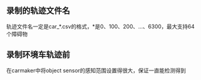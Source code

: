 ## 录制的轨迹文件名

轨迹文件名一定是car_*.csv的格式，*是0、100、200、...、6300，最大支持64个障碍物


## 录制环境车轨迹前

在carmaker中将object sensor的感知范围设置得很大，保证一直能检测得到